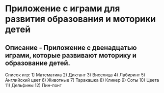 # Приложение с играми для развития образования и моторики детей
## Описание - Приложение с двенадцатью играми, которые развивают моторику и образование детей.
  Список игр: 
    1) Математика
    2) Диктант
    3) Виселица
    4) Лабиринт
    5) Английский цвет
    6) Животные
    7) Таракашка
    8) Кликер
    9) Соты
    10) Цвета
    11) Дельфины
    12) Пин-понг
